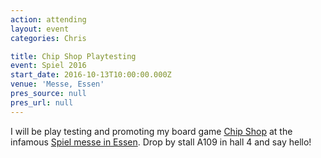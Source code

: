 ```yaml
---
action: attending
layout: event
categories: Chris

title: Chip Shop Playtesting
event: Spiel 2016
start_date: 2016-10-13T10:00:00.000Z
venue: 'Messe, Essen'
pres_source: null
pres_url: null
---
```


I will be play testing and promoting my board game [Chip Shop](https://chipshopgame.com) at the infamous [Spiel messe in Essen](https://www.merz-verlag-en.com/). Drop by stall A109 in hall 4 and say hello!
